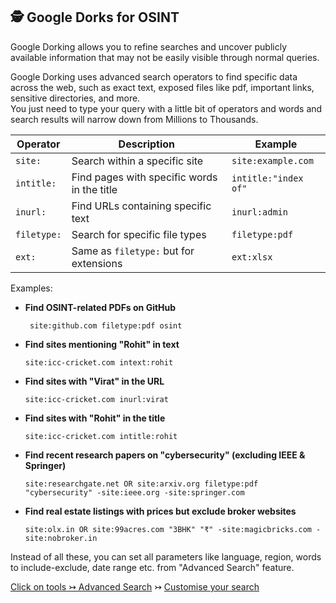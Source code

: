 ## 🕵️ Google Dorks for OSINT
Google Dorking allows you to refine searches and uncover publicly available information that may not be easily visible through normal queries.

Google Dorking uses advanced search operators to find specific data across the web, such as exact text, exposed files like pdf, important links, sensitive directories, and more.  
You just need to type your query with a little bit of operators and words and search results will narrow down from Millions to Thousands.  


| Operator   | Description                         | Example                 |
|------------|-------------------------------------|-------------------------|
| `site:`    | Search within a specific site      | `site:example.com`      |
| `intitle:` | Find pages with specific words in the title | `intitle:"index of"` |
| `inurl:`   | Find URLs containing specific text | `inurl:admin`          |
| `filetype:`| Search for specific file types    | `filetype:pdf`         |
| `ext:`     | Same as `filetype:` but for extensions | `ext:xlsx`         |


Examples:

- **Find OSINT-related PDFs on GitHub** 
  
       site:github.com filetype:pdf osint
 
- **Find sites mentioning "Rohit" in text**     

      site:icc-cricket.com intext:rohit  
 
- **Find sites with "Virat" in the URL**  

      site:icc-cricket.com inurl:virat   

- **Find sites with "Rohit" in the title**  

      site:icc-cricket.com intitle:rohit 

 - **Find recent research papers on "cybersecurity" (excluding IEEE & Springer)**

       site:researchgate.net OR site:arxiv.org filetype:pdf "cybersecurity" -site:ieee.org -site:springer.com

- **Find real estate listings with prices but exclude broker websites**

      site:olx.in OR site:99acres.com "3BHK" "₹" -site:magicbricks.com -site:nobroker.in





Instead of all these, you can set all parameters like language, region, words to include-exclude, date range etc. from "Advanced Search" feature. 
 
[Click on tools ↣ Advanced Search](https://ibb.co/NgqmGNMc) ↣ [Customise your search](https://ibb.co/39XnzkXL)
